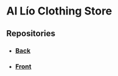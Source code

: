 # Al Lío Clothing Store

## Repositories
- ### <a href="https://github.com/ElianRivoira/al_lio_back_repo" target="_blank">Back</a>
- ### <a href="https://github.com/ElianRivoira/al_lio_front_repo" target="_blank">Front</a>
